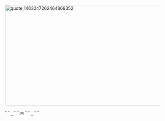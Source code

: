 <img width="624" height="328" alt="quote_1403247262464868352" src="https://github.com/user-attachments/assets/957b438a-4a95-41bc-9ad2-b198183472b0" />


︶ ⏝ ︶ ୨୧ ︶ ⏝ ︶

